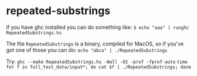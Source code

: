 # repeated-substrings

If you have ghc installed you can do something like:
`$ echo "aaa" | runghc RepeatedSubstrings.hs`

The file `RepeatedSubstrings` is a binary, compiled for MacOS, so if you've got one of those you can do:
`echo "abca" | ./RepeatedSubstrings`

Try:
`ghc --make RepeatedSubstrings.hs -Wall -O2 -prof -fprof-auto`
`time for f in full_test_data/input*; do cat $f | ./RepeatedSubstrings; done`

